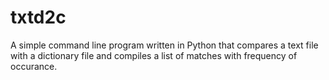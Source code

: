 # txtd2c
A simple command line program written in Python that compares a text file with a dictionary file and compiles a list of matches with frequency of occurance.
